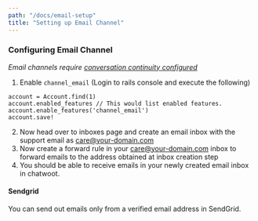 ```yaml
---
path: "/docs/email-setup"
title: "Setting up Email Channel"
---
```


### Configuring Email Channel

*Email channels require [conversation continuity configured](/docs/conversation-continuity)*

1. Enable `channel_email` (Login to rails console and execute the following)

```
account = Account.find(1)
account.enabled_features // This would list enabled features.
account.enable_features('channel_email')
account.save!
```

2. Now head over to inboxes page and create an email inbox with the support email as care@your-domain.com
3. Now create a forward rule in your care@your-domain.com inbox to forward emails to the address obtained at inbox creation step
4. You should be able to receive emails in your newly created email inbox in chatwoot. 

#### Sendgrid

You can send out emails only from a verified email address in SendGrid.
